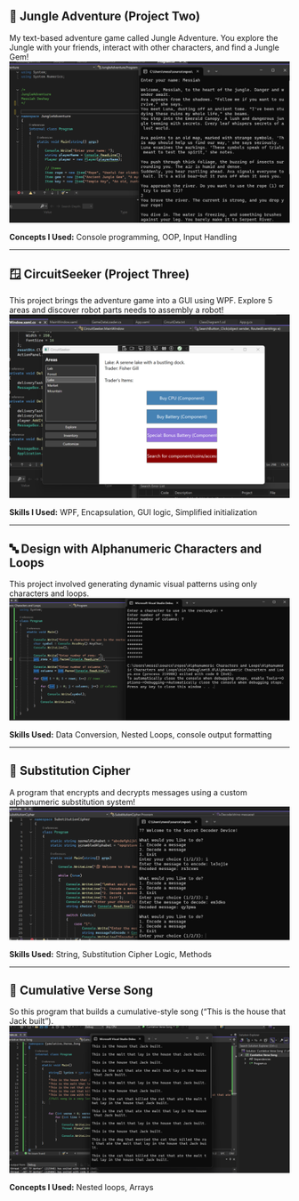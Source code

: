 ## 🧭 Jungle Adventure (Project Two)
My text-based adventure game called Jungle Adventure. You explore the Jungle with your friends, interact with other characters, and find a Jungle Gem!  
![Project 2](images/project2.png)

**Concepts I Used:** Console programming, OOP, Input Handling

---

## 🪟 CircuitSeeker (Project Three)
This project brings the adventure game into a GUI using WPF. Explore 5 areas and discover robot parts needs to assembly a robot!  
![Project 3](images/project3.png)

**Skills I Used:** WPF, Encapsulation, GUI logic, Simplified initialization

---

## 🔤 Design with Alphanumeric Characters and Loops
This project involved generating dynamic visual patterns using only characters and loops.  
![Alphanumeric Characters and Loops](images/acl.png)

**Skills Used:** Data Conversion, Nested Loops, console output formatting

---

## 🔐 Substitution Cipher
A program that encrypts and decrypts messages using a custom alphanumeric substitution system!  
![Substitution Cipher](images/cipher.png)

**Skills Used:** String, Substitution Cipher Logic, Methods

---

## 🎵 Cumulative Verse Song
So this program that builds a cumulative-style song (“This is the house that Jack built”).  
![Cumulative Verse Song](images/song.png)

**Concepts I Used:** Nested loops, Arrays

